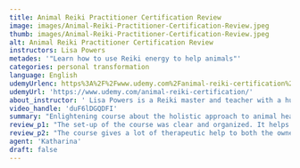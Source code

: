 ```yaml
---
title: Animal Reiki Practitioner Certification Review
image: images/Animal-Reiki-Practitioner-Certification-Review.jpeg
thumb: images/Animal-Reiki-Practitioner-Certification-Review.jpeg
alt: Animal Reiki Practitioner Certification Review
instructors: Lisa Powers
metades: '"Learn how to use Reiki energy to help animals"'
categories: personal transformation
language: English
udemyUrlenc: https%3A%2F%2Fwww.udemy.com%2Fanimal-reiki-certification%2F
udemyUrl: 'https://www.udemy.com/animal-reiki-certification/'
about_instructor: ' Lisa Powers is a Reiki master and teacher with a huge passion for holistic health. She is always seeking out ways to improve the health and wellness of everyone around her. She is currently the director of the International Reiki Organization, a support community for Reiki practitioners.'
video_handle: 'duF6lDGQDFI'
summary: "Enlightening course about the holistic approach to animal healing through Reiki. The course content is interesting and the instructor is passionate about sharing her knowledge."
review_p1: "The set-up of the course was clear and organized. It helps people to have an actual self-realization by showing ways on how to use the energy of the body to improve their own lives as well as the people and animals around them. Reiki can be a great therapy for people who are finding their connection in the world. Lisa's teaching style provides a great environment for students to appreciate the lessons very well. She has a great demeanor and has a great talent for teaching. The course covers a wide array of topics but the information was provided in such a way that it does not overwhelm the students."
review_p2: "The course gives a lot of therapeutic help to both the owner and the pet as Reiki provides them the environment that they need. All the learning materials that are available are useful since you can take the class at your own pace. This course is perfect for those who are finding their connection with their animals. The delivery of the content was excellent. The instructor is full of enthusiasm and passion to share her knowledge with everyone who wants to have the same lifestyle. The whole course is an enlightening topic in order for people to understand the animal healing."
agent: 'Katharina'
draft: false
---
```


